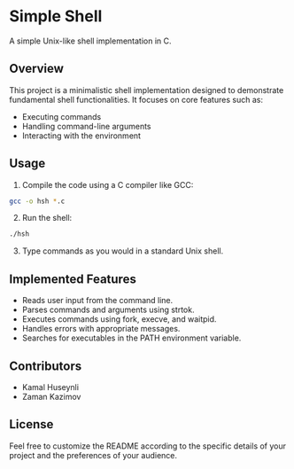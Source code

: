 # Simple Shell

A simple Unix-like shell implementation in C.

## Overview

This project is a minimalistic shell implementation designed to demonstrate fundamental shell functionalities. It focuses on core features such as:

- Executing commands
- Handling command-line arguments
- Interacting with the environment

## Usage

1. Compile the code using a C compiler like GCC:
```bash
gcc -o hsh *.c
```
2. Run the shell:
```bash
./hsh
```
3. Type commands as you would in a standard Unix shell.


## Implemented Features

- Reads user input from the command line.
- Parses commands and arguments using strtok.
- Executes commands using fork, execve, and waitpid.
- Handles errors with appropriate messages.
- Searches for executables in the PATH environment variable.

## Contributors

- Kamal Huseynli
- Zaman Kazimov

## License

Feel free to customize the README according to the specific details of your project and the preferences of your audience.

